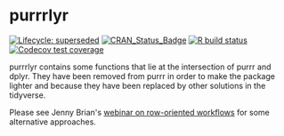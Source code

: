 # purrrlyr

<!-- badges: start -->
[![Lifecycle: superseded](https://img.shields.io/badge/lifecycle-superseded-blue.svg)](https://lifecycle.r-lib.org/articles/stages.html)
[![CRAN_Status_Badge](http://www.r-pkg.org/badges/version/purrrlyr)](https://cran.r-project.org/package=purrrlyr)
[![R build status](https://github.com/hadley/purrrlyr/workflows/R-CMD-check/badge.svg)](https://github.com/hadley/purrrlyr/actions)
[![Codecov test coverage](https://codecov.io/gh/hadley/purrrlyr/branch/master/graph/badge.svg)](https://app.codecov.io/gh/hadley/purrrlyr?branch=master)
<!-- badges: end -->

purrrlyr contains some functions that lie at the intersection of purrr
and dplyr. They have been removed from purrr in order to make the
package lighter and because they have been replaced by other solutions
in the tidyverse.

Please see Jenny Brian's
[webinar on row-oriented workflows](https://github.com/jennybc/row-oriented-workflows#readme)
for some alternative approaches.
